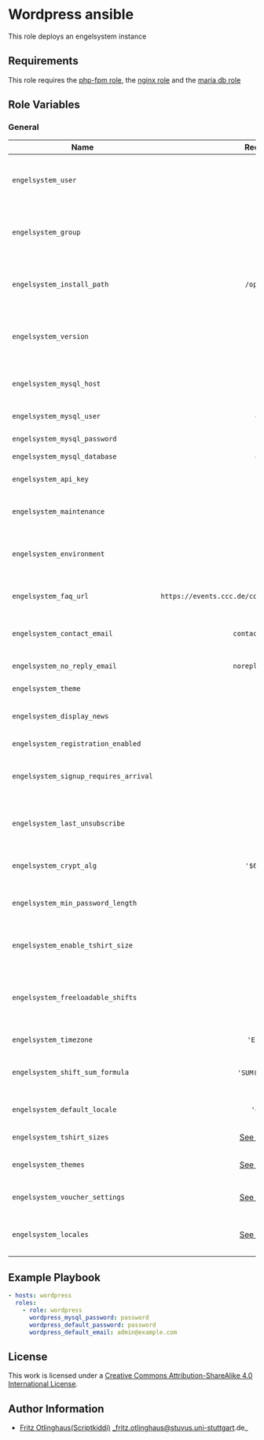 # Wordpress ansible

This role deploys an engelsystem instance 


## Requirements

This role requires the [php-fpm role](https://github.com/stuvusIT/php-fpm), the [nginx role](https://github.com/stuvusIT/nginx) and the [maria db role](https://github.com/stuvusIT/mariadb)

## Role Variables

### General

| Name                                  | Required/Default                                             | Description                                                            |
|---------------------------------------|:------------------------------------------------------------:|------------------------------------------------------------------------|
| `engelsystem_user`                    | `www-data`                                                   | User under which the files for the engelsystem should be held          |
| `engelsystem_group`                   | `www-data`                                                   | Group under which the files for the engelsystem should be held         |
| `engelsystem_install_path`            | `/opt/engelsystem`                                           | Path where the engelsystem should be install to                        |
| `engelsystem_version`                 | `master`                                                     | Version which should be checkout during the installation               |
| `engelsystem_mysql_host`              | `localhost`                                                  | Host address where the mysql database runs                             |
| `engelsystem_mysql_user`              | `engelsystem`                                                | User for the mysql instance                                            |
| `engelsystem_mysql_password`          | :heavy_check_mark:                                           | Password for the mysql user                                            |
| `engelsystem_mysql_database`          | `engelsystem`                                                | Databasename                                                           |
| `engelsystem_api_key`                 | `''`                                                         | API key for accessing stats                                            |
| `engelsystem_maintenance`             | `false`                                                      | Enable maintenance mode                                                |
| `engelsystem_environment`             | `production`                                                 | Set to development to enable debugging messages                        |
| `engelsystem_faq_url`                 | `https://events.ccc.de/congress/2013/wiki/Static:Volunteers` | URL to the angel faq and job description                               |
| `engelsystem_contact_email`           | `contact@engelsystem.de`                                     | Contact email address, linked on every page                            |
| `engelsystem_no_reply_email`          | `noreply@engelsystem.de`                                     | From address of all emails                                             |
| `engelsystem_theme`                   | `1`                                                          | Default theme, 1=style1.css                                            |
| `engelsystem_display_news`            | `6`                                                          | Number of News shown on one site                                       |
| `engelsystem_registration_enabled`    | `false`                                                      | Users are able to sign up                                              |
| `engelsystem_signup_requires_arrival` | `false`                                                      | Only arrived angels can sign up for shifts                             |
| `engelsystem_last_unsubscribe`        | `24`                                                         | Number of hours before a shit where it is still possible to unregister |
| `engelsystem_crypt_alg`               | `'$6$rounds=5000'`                                           | Crypto Algorithm used for crypt                                        |
| `engelsystem_min_password_length`     | `6`                                                          | Minimum number of characters for a password                            |
| `engelsystem_enable_tshirt_size`      | `true`                                                       | Enable to ask angels during singup for their tshirt size               |
| `engelsystem_freeloadable_shifts` | `2`                                                          | Number of shifts to freeload until angel is locked for shift signup.   |
| `engelsystem_timezone`                | `'Europe/Berlin'`                                            | Local timezone                                                         |
| `engelsystem_shift_sum_formula`       | `'SUM(\`end\` - \`start\`)'`                                 | SQL Formula used to calculate shift weights                            |
| `engelsystem_default_locale`          | `'de_DE.UTF-8'`                                              | Default locale to use for each user                                    |
| `engelsystem_tshirt_sizes`            | [See the defaults.yml](defaults/main.yml)                    | Dict of tshirt sizes                                                   |
| `engelsystem_themes`                  | [See the defaults.yml](defaults/main.yml)                    | List of avaliable themes                                               |
| `engelsystem_voucher_settings`        | [See the defaults.yml](defaults/main.yml)                    | Dict with voucher settings                                             |
| `engelsystem_locales`                 | [See the defaults.yml](defaults/main.yml)                    | Dict with locales mapped to language                                   |

## Example Playbook

```yml
- hosts: wordpress
  roles:
    - role: wordpress
      wordpress_mysql_password: password
      wordpress_default_password: password
      wordpress_default_email: admin@example.com
```

## License

This work is licensed under a [Creative Commons Attribution-ShareAlike 4.0 International License](http://creativecommons.org/licenses/by-sa/4.0/).


## Author Information

 * [Fritz Otlinghaus(Scriptkiddi)](https://github.com/Scriptkiddi) _fritz.otlinghaus@stuvus.uni-stuttgart.de_
